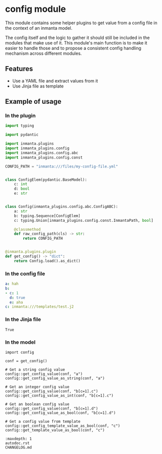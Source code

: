 # config module

This module contains some helper plugins to get value from a config file in the context of an inmanta model.  

The config itself and the logic to gather it should still be included in the modules that make use of it.  This module's main function is to make it easier to handle those and to propose a consistent config handling mechanism across different modules.

## Features

- Use a YAML file and extract values from it
- Use Jinja file as template

## Example of usage

### In the plugin

```py
import typing

import pydantic

import inmanta.plugins
import inmanta_plugins.config
import inmanta_plugins.config.abc
import inmanta_plugins.config.const

CONFIG_PATH = "inmanta:///files/my-config-file.yml"


class ConfigElem(pydantic.BaseModel):
    c: int
    d: bool
    e: str


class Config(inmanta_plugins.config.abc.ConfigABC):
    a: str
    b: typing.Sequence[ConfigElem]
    c: typing.Union[inmanta_plugins.config.const.InmantaPath, bool]

    @classmethod
    def raw_config_path(cls) -> str:
        return CONFIG_PATH


@inmanta.plugins.plugin
def get_config() -> "dict":
    return Config.load().as_dict()

```

### In the config file

```yaml
a: hah
b:
- c: 1
  d: true
  e: aha
c: inmanta:///templates/test.j2
```

### In the Jinja file

```jinja
True
```

### In the model

```
import config

conf = get_config()

# Get a string config value
config::get_config_value(conf, "a")
config::get_config_value_as_string(conf, "a")

# Get an integer config value
config::get_config_value(conf, "b[c=1].c")
config::get_config_value_as_int(conf, "b[c=1].c")

# Get an boolean config value
config::get_config_value(conf, "b[c=1].d")
config::get_config_value_as_bool(conf, "b[c=1].d")

# Get a config value from template
config::get_config_template_value_as_bool(conf, "c")
config::get_template_value_as_bool(conf, "c")
```

```{toctree}
:maxdepth: 1
autodoc.rst
CHANGELOG.md
```
